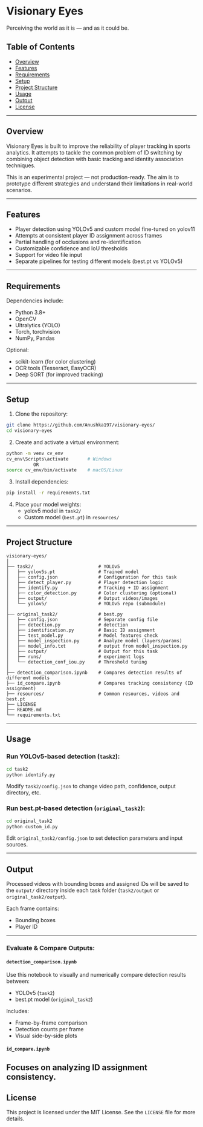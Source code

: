 # Visionary Eyes

Perceiving the world as it is — and as it could be.

## Table of Contents

- [Overview](#overview)  
- [Features](#features)  
- [Requirements](#requirements)  
- [Setup](#setup)  
- [Project Structure](#project-structure)  
- [Usage](#usage)  
- [Output](#output)  
- [License](#license)

---

## Overview

Visionary Eyes is built to improve the reliability of player tracking in sports analytics. It attempts to tackle the common problem of ID switching by combining object detection with basic tracking and identity association techniques.

This is an experimental project — not production-ready. The aim is to prototype different strategies and understand their limitations in real-world scenarios.

---

## Features

- Player detection using YOLOv5 and custom model fine-tuned on yolov11
- Attempts at consistent player ID assignment across frames
- Partial handling of occlusions and re-identification
- Customizable confidence and IoU thresholds
- Support for video file input
- Separate pipelines for testing different models (best.pt vs YOLOv5)

---

## Requirements

Dependencies include:

- Python 3.8+
- OpenCV
- Ultralytics (YOLO)
- Torch, torchvision
- NumPy, Pandas

Optional:

- scikit-learn (for color clustering)
- OCR tools (Tesseract, EasyOCR)
- Deep SORT (for improved tracking)

---

## Setup

1. Clone the repository:

```bash
git clone https://github.com/Anushka197/visionary-eyes/
cd visionary-eyes
```

2. Create and activate a virtual environment:

```bash
python -m venv cv_env
cv_env\Scripts\activate       # Windows
          OR
source cv_env/bin/activate    # macOS/Linux
```

3. Install dependencies:

```bash
pip install -r requirements.txt
```

4. Place your model weights:
   - yolov5 model in `task2/`
   - Custom model (`best.pt`) in `resources/`

---

## Project Structure

```
visionary-eyes/
│
├── task2/                        # YOLOv5
│   ├── yolov5s.pt                # Trained model
│   ├── config.json               # Configuration for this task
│   ├── detect_player.py          # Player detection logic
│   ├── identify.py               # Tracking + ID assignment
│   ├── color_detection.py        # Color clustering (optional)
│   ├── output/                   # Output videos/images
│   └── yolov5/                   # YOLOv5 repo (submodule)
│
├── original_task2/               # best.py
│   ├── config.json               # Separate config file
│   ├── detection.py              # detection
│   ├── identification.py         # Basic ID assignment
│   ├── test_model.py             # Model features check
│   ├── model_inspection.py       # Analyze model (layers/params)
│   ├── model_info.txt            # output from model_inspection.py
│   ├── output/                   # Output for this task
│   ├── runs/                     # experiment logs
│   └── detection_conf_iou.py     # Threshold tuning
│
├── detection_comparison.ipynb    # Compares detection results of different models
├── id_compare.ipynb              # Compares tracking consistency (ID assignment)
├── resources/                    # Common resources, videos and best.pt
├── LICENSE
├── README.md
└── requirements.txt
```

---

## Usage

### Run YOLOv5-based detection (`task2`):

```bash
cd task2
python identify.py
```

Modify `task2/config.json` to change video path, confidence, output directory, etc.

### Run best.pt-based detection (`original_task2`):

```bash
cd original_task2
python custom_id.py
```

Edit `original_task2/config.json` to set detection parameters and input sources.

---

## Output

Processed videos with bounding boxes and assigned IDs will be saved to the `output/` directory inside each task folder (`task2/output` or `original_task2/output`).

Each frame contains:
- Bounding boxes
- Player ID

---
### Evaluate & Compare Outputs:

#### `detection_comparison.ipynb`

Use this notebook to visually and numerically compare detection results between:
- YOLOv5 (`task2`)
- best.pt model (`original_task2`)

Includes:
- Frame-by-frame comparison
- Detection counts per frame
- Visual side-by-side plots

#### `id_compare.ipynb`

Focuses on analyzing ID assignment consistency.
---
## License

This project is licensed under the MIT License. See the `LICENSE` file for more details.
